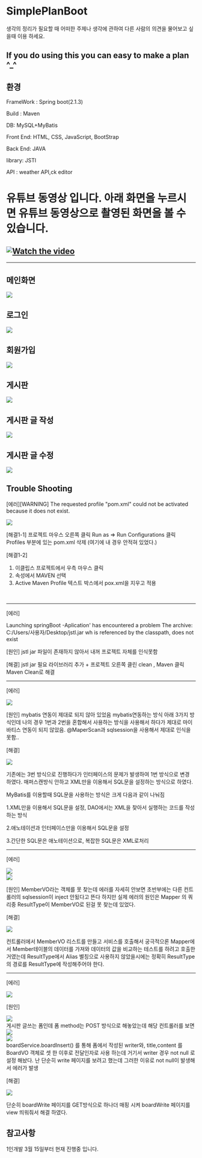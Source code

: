 # SimplePlanBoot
생각의 정리가 필요할 때 어떠한 주제나 생각에 관하여 다른 사람의 의견을 물어보고  싶을때 이용 하세요.

If you do using this you can easy to make a plan ^_^
---
## 환경
FrameWork : Spring boot(2.1.3)

Build : Maven

DB: MySQL+MyBatis

Front End: HTML, CSS, JavaScript, BootStrap

Back End: JAVA

library: JSTl

API : weather API,ck editor

# 유튜브 동영상 입니다. 아래 화면을 누르시면  유튜브 동영상으로 촬영된 화면을 볼 수 있습니다.
[![Watch the video](https://i.imgur.com/eJHxLRE.jpg)](https://youtu.be/xfcV8GshYaM)
---
---

## 메인화면
<div>
<img src = "https://i.imgur.com/s8StWaB.jpg">
</div>
  
## 로그인
<div>
<img src = "https://i.imgur.com/OPmbV2L.png">
</div>

## 회원가입
<div>
<img src = "https://i.imgur.com/ozy175Q.png">
</div>

## 게시판
<div>
<img src = "https://i.imgur.com/tOLYTtZ.png">
</div>

## 게시판 글 작성
<div>
<img src = "https://i.imgur.com/5uxDPab.png">
</div>

## 게시판 글 수정
<div>
<img src = "https://i.imgur.com/sZUE2QB.png">
</div>





## Trouble Shooting

[에러][WARNING] The requested profile "pom.xml" could not be activated because it does not exist. 
<div>
<img src="https://i.imgur.com/VBoXQmg.png">
</div>


[해결1-1]
프로젝트 마우스 오른쪽 클릭
Run as => Run Configurations 클릭 
Profiles 부분에 있는 pom.xml 삭제 (여기에 내 경우 안적혀 있었다.)

[해결1-2]
1. 이클립스 프로젝트에서 우측 마우스 클릭
2. 속성에서 MAVEN 선택
3. Active Maven Profile 텍스트 박스에서 pox.xml을 지우고 적용

<br/>

---

[에러]

Launching springBoot -Aplication' has encountered a problem
The archive: C:/Users/사용자/Desktop/jstl.jar wh is referenced by the classpath, does not exist

[원인]
jstl jar 파일이 존재하지 않아서 내꺼 프로젝트 자체를 인식못함 

[해결]
jstl jar 필요 라이브러리 추가  + 프로젝트 오른쪽 클린  clean   , Maven 클릭  Maven Clean로 해결 

---

[에러]
<div>
<img src="https://i.imgur.com/6sSfJXW.png">
</div>

[원인] 
mybatis 연동이 제대로 되지 않아 있었음  mybatis연동하는 방식 아래 3가지 방식인데 나의 경우 1번과 2번을 혼합해서 사용하는 방식을 
사용해서 하다가 제대로 마이바티스 연동이 되지 않았음. @MaperScan과  sqlsession을 사용해서 제대로 인식을 못함.. 

[해결] 
<div>
<img src="https://i.imgur.com/ErgEwT4.png">  
</div>

기존에는 3번 방식으로 진행하다가 인터페이스의 문제가 발생하여 
1번 방식으로 변경 하였다. 
매퍼스캔방식 안하고  XML만을 이용해서 SQL문을 설정하는 방식으로 하였다. 


MyBatis를 이용할때 SQL문을 사용하는 방식은 크게 다음과 
같이 나눠짐

1.XML만을 이용해서 SQL문을 설정, DAO에서는 XML을 찾아서 
  실행하는 코드를 작성하는 방식

2.애노테이션과 인터페이스만을 이용해서 SQL문을 설정 

3.간단한 SQL문은 애노테이션으로, 복잡한 SQL문은 XML로처리

---

[에러]
<div>
<img src="https://i.imgur.com/FaznXDu.png">
</div>
<div>
<img src="https://i.imgur.com/WEXvalb.png">
</div>

[원인]
MemberVO라는 객체를 못 찾는데  에러를 자세히 안보면 초반부에는 다른 컨트롤러의 sqlsession이 inject 안됬다고 뜬다 하지만 실제 에러의 
원인은 Mapper 의 쿼리중 ResultType이 MemberVO로 된걸 못 찾는데 있었다. 
    

[해결]
<div>
  <img src="https://i.imgur.com/4o9Ejfs.png">
</div>

컨트롤러에서 MemberVO 리스트를 만들고   서비스를 호출해서 궁극적으론 Mapper에서 Member테이블의 데이터를 가져와 데이터의 값을 비교하는 테스트를 
하려고 호출한 거였는데 ResultType에서   Alias 별칭으로 사용하지 않았을시에는 정확히 ResultType의 경로를 ResultType에 작성해주어야 한다.

---

[에러]
<div>
  <img src="https://i.imgur.com/w1RC6cA.png">
</div>

[원인]
<div>
  <img src="https://i.imgur.com/d75iMO1.png">
</div>
게시판 글쓰는 폼인데 폼 method는 POST 방식으로 해놓았는데   해당 컨트롤러를 보면 

<div>
  <img src="blob:https://imgur.com/f82676f2-2a41-462f-93cc-856156322570">
</div>
<div>
  <img src="https://i.imgur.com/0QZzBwp.png">
</div>
boardService.boardInsert() 를 통해 폼에서 작성된 writer와, title,content 를 BoardVO 객체로 셋 한 이후로 전달인자로 사용 하는데 
거기서 writer 경우 not null 로 설정 해놨다. 난 단순히 write 페이지를 보려고 했는데  그러한 이유로 not null이 발생해서 에러가 발생 



[해결]
<div>
   <img src="https://i.imgur.com/OgHRKHo.png">
</div>

단순히 boardWrite 페이지를 GET방식으로 하나더 매핑 시켜 boardWrite 페이지를 view 띄워줘서 해결 하였다.


참고사항
---
1인개발 3월 15일부터 현재 진행중 입니다.

